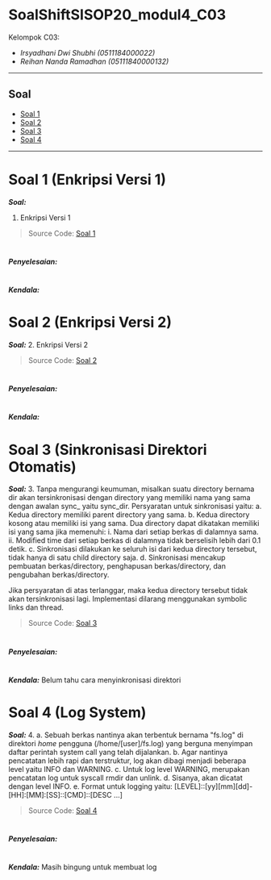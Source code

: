 # SoalShiftSISOP20_modul4_C03
Kelompok C03:
* _Irsyadhani Dwi Shubhi (0511184000022)_
* _Reihan Nanda Ramadhan (05111840000132)_

----------------------------------------------------------------
## Soal
* [Soal 1](#soal-1-enkripsi-versi-1)
* [Soal 2](#soal-1-enkripsi-versi-2)
* [Soal 3](#soal-3-sinkronisasi-direktori-otomatis)
* [Soal 4](#oal-4-log-system)
----------------------------------------------------------------
# Soal 1 (Enkripsi Versi 1)
   _**Soal:**_
   1. Enkripsi Versi 1
   > Source Code: [Soal 1](https://github.com/irsyadhani22/SoalShiftSISOP20_modul4_C03/blob/master/soal1.c)

#

_**Penyelesaian:**_

#
_**Kendala:**_
#
# Soal 2 (Enkripsi Versi 2)
   _**Soal:**_
   2. Enkripsi Versi 2
   > Source Code: [Soal 2](https://github.com/irsyadhani22/SoalShiftSISOP20_modul4_C03/blob/master/soal2.c)

#

_**Penyelesaian:**_

#
_**Kendala:**_
#
# Soal 3 (Sinkronisasi Direktori Otomatis)
   _**Soal:**_
   3. Tanpa mengurangi keumuman, misalkan suatu directory bernama dir akan tersinkronisasi dengan directory yang memiliki nama yang sama dengan awalan sync_ yaitu sync_dir. Persyaratan untuk sinkronisasi yaitu:
a.	Kedua directory memiliki parent directory yang sama.
b.	Kedua directory kosong atau memiliki isi yang sama. Dua directory dapat dikatakan memiliki isi yang sama jika memenuhi:
i.	Nama dari setiap berkas di dalamnya sama.
ii.	Modified time dari setiap berkas di dalamnya tidak berselisih lebih dari 0.1 detik.
c.	Sinkronisasi dilakukan ke seluruh isi dari kedua directory tersebut, tidak hanya di satu child directory saja.
d.	Sinkronisasi mencakup pembuatan berkas/directory, penghapusan berkas/directory, dan pengubahan berkas/directory.

Jika persyaratan di atas terlanggar, maka kedua directory tersebut tidak akan tersinkronisasi lagi.
Implementasi dilarang menggunakan symbolic links dan thread.

   > Source Code: [Soal 3](https://github.com/irsyadhani22/SoalShiftSISOP20_modul4_C03/blob/master/soal3.c)

#

_**Penyelesaian:**_

#
_**Kendala:**_
Belum tahu cara menyinkronisasi direktori
#
# Soal 4 (Log System)
   _**Soal:**_
4. a.	Sebuah berkas nantinya akan terbentuk bernama "fs.log" di direktori *home* pengguna (/home/[user]/fs.log) yang berguna menyimpan daftar perintah system call yang telah dijalankan.
b.	Agar nantinya pencatatan lebih rapi dan terstruktur, log akan dibagi menjadi beberapa level yaitu INFO dan WARNING.
c.	Untuk log level WARNING, merupakan pencatatan log untuk syscall rmdir dan unlink.
d.	Sisanya, akan dicatat dengan level INFO.
e.	Format untuk logging yaitu: [LEVEL]::[yy][mm][dd]-[HH]:[MM]:[SS]::[CMD]::[DESC ...]

   > Source Code: [Soal 4](https://github.com/irsyadhani22/SoalShiftSISOP20_modul4_C03/blob/master/soal4.c)

#

_**Penyelesaian:**_

#
_**Kendala:**_
Masih bingung untuk membuat log
